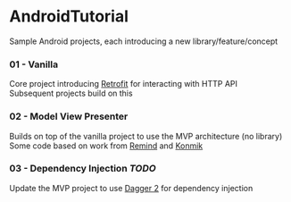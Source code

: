 # AndroidTutorial
Sample Android projects, each introducing a new library/feature/concept

### 01 - Vanilla
Core project introducing [Retrofit](https://square.github.io/retrofit/) for interacting with HTTP API  
Subsequent projects build on this

### 02 - Model View Presenter 
Builds on top of the vanilla project to use the MVP architecture (no library)    
Some code based on work from [Remind](http://engineering.remind.com/android-code-that-scales/) and [Konmik](https://github.com/konmik/konmik.github.io/wiki/Introduction-to-Model-View-Presenter-on-Android)

### 03 - Dependency Injection  _TODO_
Update the MVP project to use [Dagger 2](https://google.github.io/dagger/) for dependency injection
